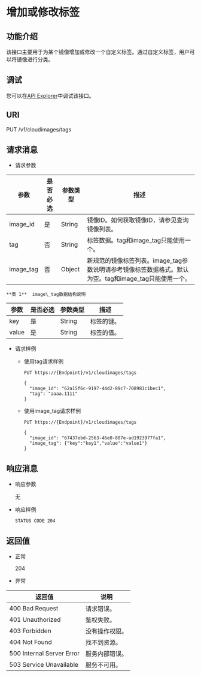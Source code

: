 # 增加或修改标签<a name="ims_03_0612"></a>

## 功能介绍<a name="section30340876173741"></a>

该接口主要用于为某个镜像增加或修改一个自定义标签。通过自定义标签，用户可以将镜像进行分类。

## 调试<a name="section44686511322"></a>

您可以在[API Explorer](https://apiexplorer.developer.huaweicloud.com/apiexplorer/doc?locale=zh-cn&consoleCurrentProductId=ims&consoleCurrentProductshort=&product=IMS&api=CreateOrUpdateTags)中调试该接口。

## URI<a name="section1046471173754"></a>

PUT /v1/cloudimages/tags

## 请求消息<a name="section8520341173813"></a>

-   请求参数

|参数|是否必选|参数类型|描述|
|--|--|--|--|
|image_id|是|String|镜像ID。如何获取镜像ID，请参见查询镜像列表。|
|tag|否|String|标签数据。tag和image_tag只能使用一个。|
|image_tag|否|Object|新规范的镜像标签列表。image_tag参数说明请参考镜像标签数据格式。默认为空。tag和image_tag只能使用一个。|


    **表 1**  image\_tag数据结构说明

|参数|是否必选|参数类型|描述|
|--|--|--|--|
|key|是|String|标签的键。|
|value|是|String|标签的值。|


-   请求样例
    -   使用tag请求样例

        ```
        PUT https://{Endpoint}/v1/cloudimages/tags
        ```

        ```
        {
          "image_id": "62a15f6c-9197-44d2-89c7-708981c1bec1",
          "tag": "aaaa.1111"
        }
        ```

    -   使用image\_tag请求样例

        ```
        PUT https://{Endpoint}/v1/cloudimages/tags
        ```

        ```
        {
          "image_id": "67437ebd-2563-46e0-887e-ad1923977fa1",
          "image_tag": {"key":"key1","value":"value1"}
        }
        ```



## 响应消息<a name="section39788910173834"></a>

-   响应参数

    无

-   响应样例

    ```
    STATUS CODE 204
    ```


## 返回值<a name="section44583302173851"></a>

-   正常

    204

-   异常

|返回值|说明|
|--|--|
|400 Bad Request|请求错误。|
|401 Unauthorized|鉴权失败。|
|403 Forbidden|没有操作权限。|
|404 Not Found|找不到资源。|
|500 Internal Server Error|服务内部错误。|
|503 Service Unavailable|服务不可用。|



